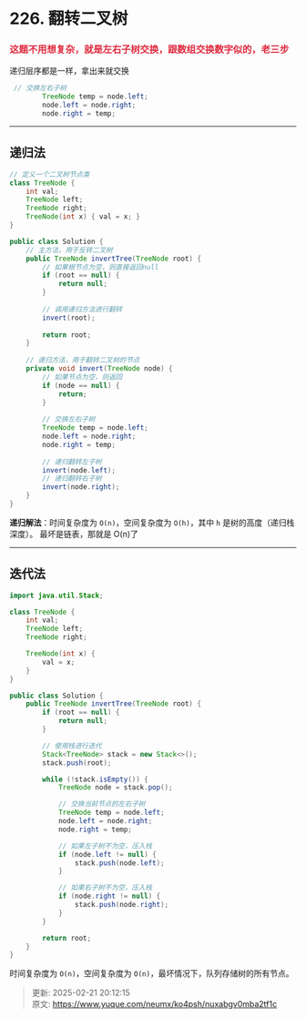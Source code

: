 # 226. 翻转二叉树

### <font style="color:#DF2A3F;">这题不用想复杂，就是左右子树交换，跟数组交换数字似的，老三步</font>  
递归层序都是一样，拿出来就交换
```java
 // 交换左右子树
        TreeNode temp = node.left;
        node.left = node.right;
        node.right = temp;
```

---

## 递归法
```java
// 定义一个二叉树节点类
class TreeNode {
    int val;
    TreeNode left;
    TreeNode right;
    TreeNode(int x) { val = x; }
}

public class Solution {
    // 主方法，用于反转二叉树
    public TreeNode invertTree(TreeNode root) {
        // 如果根节点为空，则直接返回null
        if (root == null) {
            return null;
        }
        
        // 调用递归方法进行翻转
        invert(root);
        
        return root;
    }
    
    // 递归方法，用于翻转二叉树的节点
    private void invert(TreeNode node) {
        // 如果节点为空，则返回
        if (node == null) {
            return;
        }
        
        // 交换左右子树
        TreeNode temp = node.left;
        node.left = node.right;
        node.right = temp;
        
        // 递归翻转左子树
        invert(node.left);
        // 递归翻转右子树
        invert(node.right);
    }
}
```

**递归解法**：时间复杂度为 `O(n)`，空间复杂度为 `O(h)`，其中 `h` 是树的高度（递归栈深度）。 最坏是链表，那就是 O(n)了

****

## 迭代法
```java
import java.util.Stack;

class TreeNode {
    int val;
    TreeNode left;
    TreeNode right;

    TreeNode(int x) {
        val = x;
    }
}

public class Solution {
    public TreeNode invertTree(TreeNode root) {
        if (root == null) {
            return null;
        }

        // 使用栈进行迭代
        Stack<TreeNode> stack = new Stack<>();
        stack.push(root);

        while (!stack.isEmpty()) {
            TreeNode node = stack.pop();

            // 交换当前节点的左右子树
            TreeNode temp = node.left;
            node.left = node.right;
            node.right = temp;

            // 如果左子树不为空，压入栈
            if (node.left != null) {
                stack.push(node.left);
            }

            // 如果右子树不为空，压入栈
            if (node.right != null) {
                stack.push(node.right);
            }
        }

        return root;
    }
}

```

时间复杂度为 `O(n)`，空间复杂度为 `O(n)`，最坏情况下，队列存储树的所有节点。  



> 更新: 2025-02-21 20:12:15  
> 原文: <https://www.yuque.com/neumx/ko4psh/nuxabgv0mba2tf1c>